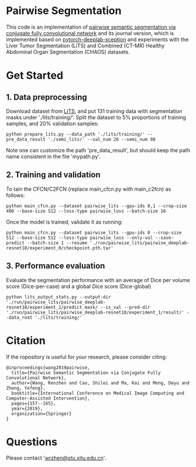 # Pairwise Segmentation
This code is an implementation of [pairwise semantic segmentation via conjugate fully convolutional network](https://link.springer.xilesou.top/chapter/10.1007/978-3-030-32226-7_18) and its journal version, which is implemented based on [pytorch-deeplab-xception](https://github.com/jfzhang95/pytorch-deeplab-xception/tree/previous) and experiments with the Liver Tumor Segmentation (LiTS) and Combined (CT-MR) Healthy Abdominal Organ Segmentation (CHAOS) datasets.

# Get Started
## 1. Data preprocessing
Download dataset from [LiTS](https://competitions.codalab.org/competitions/17094), and put 131 training data with segmentation masks under './lits/training/'. Split the dataset to 5% proportions of training samples, and 20% validation samples:
```
python prepare_lits.py --data_path './lits/training/' --pre_data_result './semi_lits/' --val_num 26 --semi_num 98
```
Note one can customize the path 'pre_data_result', but should keep the path name consistent in the file 'mypath.py'.

## 2. Training and validation
To tain the CFCN/C2FCN (replace main_cfcn.py with main_c2fcn) as follows:
```
python main_cfcn.py --dataset pairwise_lits --gpu-ids 0,1 --crop-size 400 --base-size 512 --loss-type pairwise_loss --batch-size 16
```
Once the model is trained, validate it as running:
```
python main_cfcn.py --dataset pairwise_lits --gpu-ids 0 --crop-size 512 --base-size 512 --loss-type pairwise_loss --only-val --save-predict --batch-size 1 --resume './run/pairwise_lits/pairwise_deeplab-resnet18/experiment_0/checkpoint.pth.tar'
```

## 3. Performance evaluation
Evaluate the segmentation performance with an average of Dice per volume score (Dice-per-case) and a global Dice score (Dice-global) 
```
python lits_output_stats.py --output-dir './run/pairwise_lits/pairwise_deeplab-resnet18/experiment_1/predict_mask/ --is_val --pred-dir './run/pairwise_lits/pairwise_deeplab-resnet18/experiment_1/result/' --data_root './lits/training/'
```

# Citation
If the ropository is useful for your research, please consider citing:
```
@inproceedings{wang2019pairwise,
  title={Pairwise Semantic Segmentation via Conjugate Fully Convolutional Network},
  author={Wang, Renzhen and Cao, Shilei and Ma, Kai and Meng, Deyu and Zheng, Yefeng},
  booktitle={International Conference on Medical Image Computing and Computer-Assisted Intervention},
  pages={157--165},
  year={2019},
  organization={Springer}
}
```

# Questions
Please contact 'wrzhen@stu.xjtu.edu.cn'.
